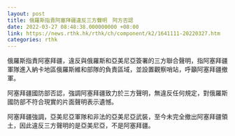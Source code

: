 ```yaml
---
layout: post
title: 俄羅斯指責阿塞拜疆違反三方聲明　阿方否認
date: 2022-03-27 08:48:38.000000000 +08:00
link: https://news.rthk.hk/rthk/ch/component/k2/1641111-20220327.htm
categories: rthk
---
```


俄羅斯指責阿塞拜疆，違反與俄羅斯和亞美尼亞簽署的三方聯合聲明，指阿塞拜疆軍隊進入納卡地區俄羅斯維和部隊的負責區域，並設置觀察哨站，呼籲阿塞拜疆撤軍。

阿塞拜疆國防部否認，強調阿塞拜疆致力於三方聲明，無違反任何規定，對俄羅斯國防部不符合現實的片面聲明表示遺憾。

阿塞拜疆強調，亞美尼亞軍隊和非法的亞美尼亞武裝，至今未完全撤出阿塞拜疆領土，因此違反三方聲明的是亞美尼亞，不是阿塞拜疆。
